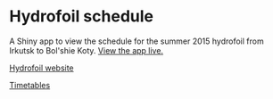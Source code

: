 # Hydrofoil schedule

A Shiny app to view the schedule for the summer 2015 hydrofoil from Irkutsk to
Bol'shie Koty.
[View the app live.](https://karawoo.shinyapps.io/hydrofoil-schedule)

[Hydrofoil website](http://www.vsrp.ru/)

[Timetables](http://www.vsrp.ru/passengers/timetable/)
